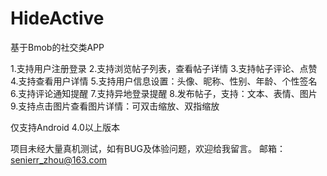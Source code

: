 # HideActive
基于Bmob的社交类APP


1.支持用户注册登录
2.支持浏览帖子列表，查看帖子详情
3.支持帖子评论、点赞
4.支持查看用户详情
5.支持用户信息设置：头像、昵称、性别、年龄、个性签名
6.支持评论通知提醒
7.支持异地登录提醒
8.发布帖子，支持：文本、表情、图片
9.支持点击图片查看图片详情：可双击缩放、双指缩放




仅支持Android 4.0以上版本

项目未经大量真机测试，如有BUG及体验问题，欢迎给我留言。
邮箱：senierr_zhou@163.com
